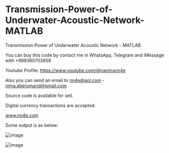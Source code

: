 # Transmission-Power-of-Underwater-Acoustic-Network-MATLAB
Transmission Power of Underwater Acoustic Network - MATLAB

You can buy this code by contact me in WhatsApp, Telegram and iMessage with +989360703858

Youtube Profile: https://www.youtube.com/@namirann4e

Also you can send an email to nn4e@aol.com - nima.aberomand@gmail.com

Source code is available for sell.

Digital currency transactions are accepted.

www.nn4e.com

Some output is as below:

![image](https://github.com/user-attachments/assets/3dee8ad7-58b1-44e9-b6ef-57e25b445ede)

![image](https://github.com/user-attachments/assets/99a293ff-f0c1-4891-9b52-1c64f6197b7a)

